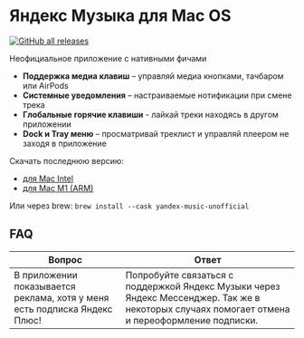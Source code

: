 # Яндекс Музыка для Mac OS

[![GitHub all releases](https://img.shields.io/github/downloads/juvirez/yandex-music-app/total)](https://github.com/juvirez/yandex-music-app/releases)

Неофициальное приложение с нативными фичами

- **Поддержка медиа клавиш** – управляй медиа кнопками, тачбаром или AirPods
- **Системные уведомления** – настраиваемые нотификации при смене трека
- **Глобальные горячие клавиши** - лайкай треки находясь в другом приложении
- **Dock и Tray меню** – просматривай треклист и управляй плеером не заходя в приложение

Скачать последнюю версию:

- [для Mac Intel](https://github.com/juvirez/yandex-music-app/releases/download/v1.7.1/Yandex-Music-Unofficial-1.7.1.dmg)
- [для Mac M1 (ARM)](https://github.com/juvirez/yandex-music-app/releases/download/v1.7.1/Yandex-Music-Unofficial-1.7.1-arm64.dmg)

Или через brew: `brew install --cask yandex-music-unofficial`

## FAQ
| Вопрос                                                                    | Ответ                                                                                                                                          |
|---------------------------------------------------------------------------|------------------------------------------------------------------------------------------------------------------------------------------------|
| В приложении показывается реклама, хотя у меня есть подписка Яндекс Плюс! | Попробуйте связаться с поддержкой Яндекс Музыки через Яндекс Мессенджер. Так же в некоторых случаях помогает отмена и переоформление подписки. |
